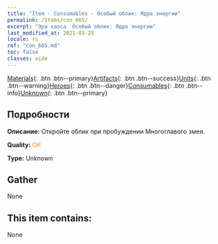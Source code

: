 ```yaml
---
title: "Item - Consumables - Особый облик: Ядро энергии"
permalink: /Items/con_665/
excerpt: "Эра хаоса  Особый облик: Ядро энергии"
last_modified_at: 2021-03-25
locale: ru
ref: "con_665.md"
toc: false
classes: wide
---
```

 [Materials](/ru/Items/){: .btn .btn--primary}[Artifacts](/ru/Items/Artifacts/){: .btn .btn--success}[Units](/ru/Items/Units/){: .btn .btn--warning}[Heroes](/ru/Items/Heroes/){: .btn .btn--danger}[Consumables](/ru/Items/Consumables/){: .btn .btn--info}[Unknown](/ru/Items/Unknown/){: .btn .btn--primary}

## Подробности
 **Описание:** Откройте облик при пробуждении Многоглавого змея.

 **Quality:** <span style="color: #FF8C00">OK</span>

 **Type:** Unknown

## Gather

  None

## This item contains:

  None

